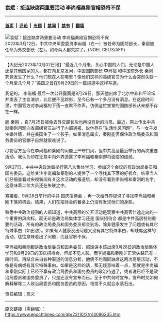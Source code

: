 ### 袁斌：接连缺席两重要活动 李尚福秦刚官帽恐将不保

---

#### [首页](../../../..?n14086335) &nbsp;|&nbsp; [评论](../../../../../epoch-comment?n14086335) &nbsp;|&nbsp; [专题](../../../../../epoch-special?n14086335) &nbsp;|&nbsp; [禁闻](../../../../../epoch-news?n14086335) &nbsp;|&nbsp; [禁书](../../../../../books?n14086335) &nbsp;|&nbsp; [翻墙](https://github.com/gfw-breaker/nogfw/blob/master/README.md?n14086335)


<div><img alt="袁斌：接连缺席两重要活动 李尚福秦刚官帽恐将不保" class="attachment-djy_600_400 size-djy_600_400 wp-post-image" src="https://i.epochtimes.com/assets/uploads/2023/10/id14086339-000_33B23ML-.jpeg"/>
<div class="caption">
 2023年3月12日，中共中央军委委员李尚福（右一）被任命为国防部长，秦刚被任命为外交部长（左）。如今两人都失踪了。(NOEL CELIS/AFP)
</div></div><hr/><div class="post_content" id="artbody" itemprop="articleBody">
 <!-- article content begin -->
 <p>
  【大纪元2023年10月02日讯】“最近几个月来，关心中国的人们，无论是中国人还是其他国家的人，都在向北京发问，中国国防部长
  <ok href="https://www.epochtimes.com/gb/tag/%E6%9D%8E%E5%B0%9A%E7%A6%8F.html">
   李尚福
  </ok>
  和中国前外长
  <ok href="https://www.epochtimes.com/gb/tag/%E7%A7%A6%E5%88%9A.html">
   秦刚
  </ok>
  究竟发生了什么？他们现在人在哪里？像他们这样的高级官员为什么会突然失联一个月至几个月？”美国之音在9月29日的一篇报道中这样写道。
 </p>
 <p>
  我记的，
  <ok href="https://www.epochtimes.com/gb/tag/%E6%9D%8E%E5%B0%9A%E7%A6%8F.html">
   李尚福
  </ok>
  最后一次公开露面是8月29日，那天他出席了北京中非和平论坛并发表了主旨演讲，此后便不见踪影，至今已有一个多月没有消息。在这段时间里，中国官方对李尚福的下落一直默不作声，仿佛这位堂堂的国防部长从来都不存在一样。
 </p>
 <p>
  而
  <ok href="https://www.epochtimes.com/gb/tag/%E7%A7%A6%E5%88%9A.html">
   秦刚
  </ok>
  ，自7月25日被免去外交部长后也再没有新的消息。最近，网上传出中共就秦刚问题向省部级官员进行了内部通报，说他存在“生活作风问题”，与一女子发生婚外情，并在美国生了一个孩子。如果消息属实，秦刚能否保住政治局委员和国务委员的官帽子自然就很难说了。
 </p>
 <p>
  尽管官方至今在李尚福和秦刚的问题上严守口风，但中共高层最近举行的两次重要活动，我认为却在无意中向外界透露了李尚福和秦刚即将面临的结局。
 </p>
 <p>
  9月27日，中共中央政治局举行第八次集体学习，参加这个会议的有政治局委员和国务委员。这给关注李尚福和秦刚的人提供了一个寻找其下落的好机会。结果当人们仔细查看过央视新闻有关这次活动的报道后，却没有看到李尚福和秦刚的名字。这意味着二位大员还在失联之中。
 </p>
 <p>
  紧接着，9月28日举行的中共
  <ok href="https://www.epochtimes.com/gb/tag/%E5%9B%BD%E5%BA%86%E6%8B%9B%E5%BE%85%E4%BC%9A.html">
   国庆招待会
  </ok>
  ，再一次给外界提供了寻找李尚福和秦刚下落的机会。结果，人们在招待会的餐桌上仍没有发现他们的身影。
 </p>
 <p>
  熟悉中共政治规则的人都知道，中共高层的公开活动是观察中共高官仕途走向的一个重要的风向标。而无论是政治局集体学习还是
  <ok href="https://www.epochtimes.com/gb/tag/%E5%9B%BD%E5%BA%86%E6%8B%9B%E5%BE%85%E4%BC%9A.html">
   国庆招待会
  </ok>
  都是中共高层特别重要的活动，所有的政治局委员和国务委员都会到场，除非健康发生了问题或有其它特殊事由（如出访）。如果有人健康没出问题又没有其它特殊事由，却缺席这样的活动，往往意味着出了问题，而且官职不保。
 </p>
 <p>
  李尚福和秦刚都是政治局委员和国务委员，照理讲本该出席9月28日的政治局集体学习和9月29日的国庆招待会，但却不见人影。而李尚福和秦刚非正常失踪已有一段时间，再结合来自各种渠道的消息分析，他俩不约而同缺席这两次高层活动，不像是有病或有其它特殊事由。如果是这样的话，那无疑意味着一点，那就是李尚福和秦刚实际上已经不享有政治局委员和国务委员的政治待遇了，或者说已经不是政治局委员和国务委员了，只是还没有宣布而已。至于中共何时宣布，宣布时又如何解释解除二人政治局委员和国务委员的原因，相信不久就会水落石出。
 </p>
 <p>
  责任编辑：高义
 </p>
 <!-- article content end -->
 <div id="below_article_ad">
 </div>
</div>


---

原文链接（需翻墙）：https://www.epochtimes.com/gb/23/10/2/n14086335.htm